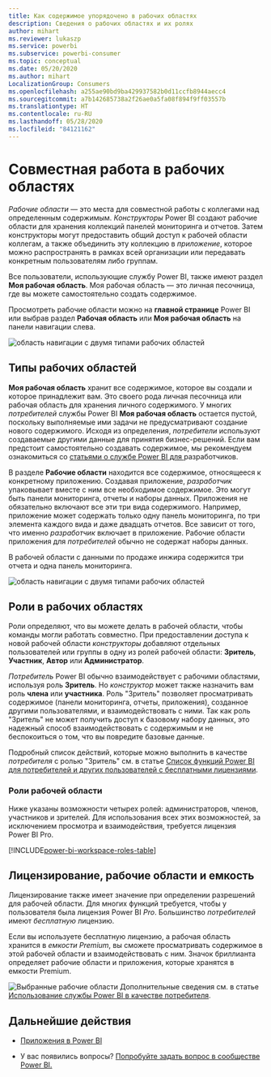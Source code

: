 ```yaml
---
title: Как содержимое упорядочено в рабочих областях
description: Cведения о рабочих областях и их ролях
author: mihart
ms.reviewer: lukaszp
ms.service: powerbi
ms.subservice: powerbi-consumer
ms.topic: conceptual
ms.date: 05/20/2020
ms.author: mihart
LocalizationGroup: Consumers
ms.openlocfilehash: a255ae90bd9ba429937582b0d11ccfb8944aecc4
ms.sourcegitcommit: a7b142685738a2f26ae0a5fa08f894f9ff03557b
ms.translationtype: HT
ms.contentlocale: ru-RU
ms.lasthandoff: 05/28/2020
ms.locfileid: "84121162"
---
```

# <a name="collaborate-in-workspaces"></a>Совместная работа в рабочих областях

 *Рабочие области* — это места для совместной работы с коллегами над определенным содержимым. *Конструкторы* Power BI создают рабочие области для хранения коллекций панелей мониторинга и отчетов. Затем конструкторы могут предоставить общий доступ к рабочей области коллегам, а также объединить эту коллекцию в *приложение*, которое можно распространять в рамках всей организации или передавать конкретным пользователям либо группам. 

 Все пользователи, использующие службу Power BI, также имеют раздел **Моя рабочая область**.  Моя рабочая область — это личная песочница, где вы можете самостоятельно создать содержимое.

 Просмотреть рабочие области можно на **главной странице** Power BI или выбрав раздел **Рабочая область** или **Моя рабочая область** на панели навигации слева.

 ![область навигации с двумя типами рабочих областей](media/end-user-workspaces/power-bi-home.png)

## <a name="types-of-workspaces"></a>Типы рабочих областей
**Моя рабочая область** хранит все содержимое, которое вы создали и которое принадлежит вам. Это своего рода личная песочница или рабочая область для хранения личного содержимого. У многих *потребителей* службы Power BI **Моя рабочая область** остается пустой, поскольку выполняемые ими задачи не предусматривают создание нового содержимого. Исходя из определения, *потребители* используют создаваемые другими данные для принятия бизнес-решений. Если вам предстоит самостоятельно создавать содержимое, мы рекомендуем ознакомиться со [статьями о службе Power BI для ](../create-reports/index.yml)разработчиков.

В разделе **Рабочие области** находится все содержимое, относящееся к конкретному приложению. Создавая приложение, *разработчик* упаковывает вместе с ним все необходимое содержимое. Это могут быть панели мониторинга, отчеты и наборы данных. Приложения не обязательно включают все эти три вида содержимого. Например, приложение может содержать только одну панель мониторинга, по три элемента каждого вида и даже двадцать отчетов. Все зависит от того, что именно *разработчик* включает в приложение. Рабочие области приложения для *потребителей* обычно не содержат наборы данных.

В рабочей области с данными по продаже инжира содержится три отчета и одна панель мониторинга. 

![область навигации с двумя типами рабочих областей](media/end-user-workspaces/power-bi-app-workspace.png)

## <a name="roles-in-the-workspaces"></a>Роли в рабочих областях

Роли определяют, что вы можете делать в рабочей области, чтобы команды могли работать совместно.  При предоставлении доступа к новой рабочей области *конструкторы* добавляют отдельных пользователей или группы в одну из ролей рабочей области: **Зритель**, **Участник**, **Автор** или **Администратор**. 


*Потребитель* Power BI обычно взаимодействует с рабочими областями, используя роль **Зритель**. Но *конструктор* может также назначить вам роль **члена** или **участника**. Роль "Зритель" позволяет просматривать содержимое (панели мониторинга, отчеты, приложения), созданное другими пользователями, и взаимодействовать с ними. Так как роль "Зритель" не может получить доступ к базовому набору данных, это надежный способ взаимодействовать с содержимым и не беспокоиться о том, что вы повредите базовые данные.


Подробный список действий, которые можно выполнить в качестве *потребителя* с ролью "Зритель" см. в статье [Список функций Power BI для потребителей и других пользователей с бесплатными лицензиями](end-user-features.md).


### <a name="workspace-roles"></a>Роли рабочей области

Ниже указаны возможности четырех ролей: администраторов, членов, участников и зрителей. Для использования всех этих возможностей, за исключением просмотра и взаимодействия, требуется лицензия Power BI Pro.

[!INCLUDE[power-bi-workspace-roles-table](../includes/power-bi-workspace-roles-table.md)]

## <a name="licensing-workspaces-and-capacity"></a>Лицензирование, рабочие области и емкость
Лицензирование также имеет значение при определении разрешений для рабочей области. Для многих функций требуется, чтобы у пользователя была лицензия Power BI *Pro*. Большинство *потребителей* имеют *бесплатную* лицензию. 

Если вы используете бесплатную лицензию, а рабочая область хранится в *емкости Premium*, вы сможете просматривать содержимое в этой рабочей области и взаимодействовать с ним. Значок бриллианта определяет рабочие области и приложения, которые хранятся в емкости Premium.

![Выбранные рабочие области](media/end-user-workspaces/power-bi-diamond.png) Дополнительные сведения см. в статье [Использование службы Power BI в качестве потребителя](end-user-license.md).



## <a name="next-steps"></a>Дальнейшие действия
* [Приложения в Power BI](end-user-apps.md)    

* У вас появились вопросы? [Попробуйте задать вопрос в сообществе Power BI.](https://community.powerbi.com/)

